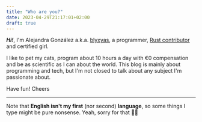 ```yaml
---
title: "Who are you?"
date: 2023-04-29T21:17:01+02:00
draft: true
---
```


***Hi!***, I'm Alejandra González a.k.a. [blyxyas](https://github.com/blyxyas), a programmer, [Rust contributor](https://github.com/search?q=is%3Acommit+author%3Ablyxyas+org%3Arust-lang&type=commits) and certified girl.

I like to pet my cats, program about 10 hours a day with €0 compensation and be as scientific as I can about the world. This blog is mainly about programming and tech, but I'm not closed to talk about any subject I'm passionate about.

Have fun!
Cheers

---

Note that **English isn't my first** (nor second) **language**, so some things I type might be pure nonsense. Yeah, sorry for that :woman_shrugging: